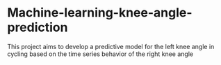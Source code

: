 # Machine-learning-knee-angle-prediction
This project aims to develop a predictive model for the left knee angle in cycling based on the time series behavior of the right knee angle

